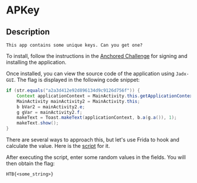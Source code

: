 # APKey

## Description

```
This app contains some unique keys. Can you get one?
```

To install, follow the instructions in the [Anchored Challenge](../Anchored/Anchored.md) for signing and installing the application.

Once installed, you can view the source code of the application using `Jadx-GUI`. The flag is displayed in the following code snippet:

```java
if (str.equals("a2a3d412e92d896134d9c9126d756f")) {
    Context applicationContext = MainActivity.this.getApplicationContext();
    MainActivity mainActivity2 = MainActivity.this;
    b bVar2 = mainActivity2.e;
    g gVar = mainActivity2.f;
    makeText = Toast.makeText(applicationContext, b.a(g.a()), 1);
    makeText.show();
}
```

There are several ways to approach this, but let's use Frida to hook and calculate the value. Here is the [script](hook.js) for it.

After executing the script, enter some random values in the fields. You will then obtain the flag:

```
HTB{<some_string>}
```